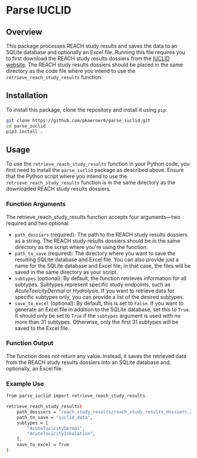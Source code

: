 # Parse IUCLID

## Overview

This package processes REACH study results and saves the data to an SQLite database and optionally an Excel file. Running this file requires you to first download the REACH study results dossiers from the [IUCLID website](https://iuclid6.echa.europa.eu). The REACH study results dossiers should be placed in the same directory as the code file where you intend to use the ```retrieve_reach_study_results``` function.

## Installation

To install this package, clone the repository and install it using `pip`:

```bash
git clone https://github.com/pkoerner6/parse_iuclid.git
cd parse_iuclid
pip3 install .
```

## Usage

To use the ```retrieve_reach_study_results``` function in your Python code, you first need to install the ```parse_iuclid``` package as described above. Ensure that the Python script where you intend to use the ```retrieve_reach_study_results``` function is in the same directory as the downloaded REACH study results dossiers.

### Function Arguments
The retrieve_reach_study_results function accepts four arguments—two required and two optional:

- ```path_dossiers``` (required): The path to the REACH study results dossiers as a string. The REACH study results dossiers should be in the same directory as the script where you're using the function.
- ```path_to_save``` (required): The directory where you want to save the resulting SQLite database and Excel file. You can also provide just a name for the SQLite database and Excel file; in that case, the files will be saved in the same directory as your script.
- ```subtypes``` (optional): By default, the function retrieves information for all subtypes. Subtypes represent specific study endpoints, such as *AcuteToxicityDermal* or *Hydrolysis*. If you want to retrieve data for specific subtypes only, you can provide a list of the desired subtypes.
- ```save_to_excel``` (optional): By default, this is set to ```False```. If you want to generate an Excel file in addition to the SQLite database, set this to ```True```. It should only be set to ```True``` if the ```subtypes``` argument is used with no more than 31 subtypes. Otherwise, only the first 31 subtypes will be saved to the Excel file. 


### Function Output
The function does not return any value. Instead, it saves the retrieved data from the REACH study results dossiers into an SQLite database and, optionally, an Excel file.

### Example Use
```bash
from parse_iuclid import retrieve_reach_study_results

retrieve_reach_study_results(
    path_dossiers = "reach_study_results/reach_study_results_dossiers_23-05-2023",
    path_to_save = "iuclid_data", 
    subtypes = [
        "AcuteToxicityDermal",
        "AcuteToxicityInhalation",
    ],
    save_to_excel = True
)
```
